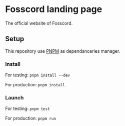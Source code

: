 # Fosscord landing page
The official website of Fosscord.

## Setup
This repository use [PNPM](https://pnpm.io) as dependanceries manager.

### Install
For testing:
`pnpm install --dev`

For production:
`pnpm install`

### Launch
For testing:
`pnpm test`

For production:
`pnpm run`